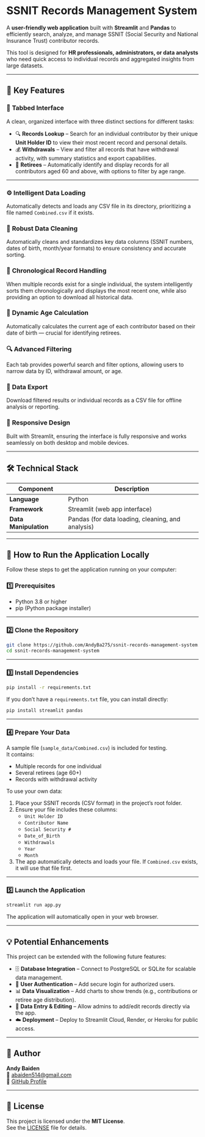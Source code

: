 # **SSNIT Records Management System**

A **user-friendly web application** built with **Streamlit** and **Pandas** to efficiently search, analyze, and manage SSNIT (Social Security and National Insurance Trust) contributor records.  

This tool is designed for **HR professionals, administrators, or data analysts** who need quick access to individual records and aggregated insights from large datasets.

---

## 🌟 **Key Features**

### 🧭 **Tabbed Interface**
A clean, organized interface with three distinct sections for different tasks:

- 🔍 **Records Lookup** – Search for an individual contributor by their unique **Unit Holder ID** to view their most recent record and personal details.  
- 💰 **Withdrawals** – View and filter all records that have withdrawal activity, with summary statistics and export capabilities.  
- 👥 **Retirees** – Automatically identify and display records for all contributors aged 60 and above, with options to filter by age range.  

---

### ⚙️ **Intelligent Data Loading**
Automatically detects and loads any CSV file in its directory, prioritizing a file named `Combined.csv` if it exists.

### 🧹 **Robust Data Cleaning**
Automatically cleans and standardizes key data columns (SSNIT numbers, dates of birth, month/year formats) to ensure consistency and accurate sorting.

### 📅 **Chronological Record Handling**
When multiple records exist for a single individual, the system intelligently sorts them chronologically and displays the most recent one, while also providing an option to download all historical data.

### 👵 **Dynamic Age Calculation**
Automatically calculates the current age of each contributor based on their date of birth — crucial for identifying retirees.

### 🔍 **Advanced Filtering**
Each tab provides powerful search and filter options, allowing users to narrow data by ID, withdrawal amount, or age.

### 💾 **Data Export**
Download filtered results or individual records as a CSV file for offline analysis or reporting.

### 📱 **Responsive Design**
Built with Streamlit, ensuring the interface is fully responsive and works seamlessly on both desktop and mobile devices.

---

## 🛠️ **Technical Stack**

| Component | Description |
|------------|-------------|
| **Language** | Python |
| **Framework** | Streamlit (web app interface) |
| **Data Manipulation** | Pandas (for data loading, cleaning, and analysis) |

---

## 🚀 **How to Run the Application Locally**

Follow these steps to get the application running on your computer:

### **1️⃣ Prerequisites**
- Python 3.8 or higher  
- pip (Python package installer)

---

### **2️⃣ Clone the Repository**
```bash
git clone https://github.com/AndyBa275/ssnit-records-management-system.git
cd ssnit-records-management-system
```

---

### **3️⃣ Install Dependencies**
```bash
pip install -r requirements.txt
```

If you don’t have a `requirements.txt` file, you can install directly:
```bash
pip install streamlit pandas
```

---

### **4️⃣ Prepare Your Data**

A sample file (`sample_data/Combined.csv`) is included for testing.  
It contains:
- Multiple records for one individual  
- Several retirees (age 60+)  
- Records with withdrawal activity  

To use your own data:
1. Place your SSNIT records (CSV format) in the project’s root folder.  
2. Ensure your file includes these columns:  
   - `Unit Holder ID`  
   - `Contributor Name`  
   - `Social Security #`  
   - `Date_of_Birth`  
   - `Withdrawals`  
   - `Year`  
   - `Month`  
3. The app automatically detects and loads your file. If `Combined.csv` exists, it will use that file first.

---

### **5️⃣ Launch the Application**
```bash
streamlit run app.py
```
The application will automatically open in your web browser.

---

## 💡 **Potential Enhancements**

This project can be extended with the following future features:

- 🗄️ **Database Integration** – Connect to PostgreSQL or SQLite for scalable data management.  
- 🔐 **User Authentication** – Add secure login for authorized users.  
- 📊 **Data Visualization** – Add charts to show trends (e.g., contributions or retiree age distribution).  
- 📝 **Data Entry & Editing** – Allow admins to add/edit records directly via the app.  
- ☁️ **Deployment** – Deploy to Streamlit Cloud, Render, or Heroku for public access.

---

## 👤 **Author**

**Andy Baiden**  
📧 [abaiden514@gmail.com](mailto:abaiden514@gmail.com)  
💼 [GitHub Profile](https://github.com/AndyBa275)

---

## 📜 **License**
This project is licensed under the **MIT License**.  
See the [LICENSE](LICENSE) file for details.
